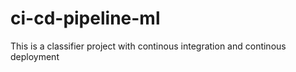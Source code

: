 # ci-cd-pipeline-ml
This is a classifier project with continous integration and continous deployment
